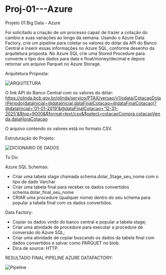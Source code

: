 # Proj-01---Azure
Projeto 01 Big Data - Azure 

Foi solicitado a criação de um processo capaz de trazer a cotação do cambio e suas variações ao longo da semana. Usando o Azure Data Factory, crie um pipeline para coletar os valores do dólar da API do Banco Central e inserir essas informações no Azure SQL, conforme desenho da arquitetura proposta. 
No Azure SQL crie uma Stored Procedure para converte o tipo dos dados para data e float/money/decimal e depois retornar um arquivo Parquet no Azure Storage. 

Arquitetura Proposta:

![ARQUITETURA](https://user-images.githubusercontent.com/57818977/220187836-817ab9fb-d9d1-4196-bbec-ddb59168d096.png)

O link API do Banco Central com os valores do dólar: https://olinda.bcb.gov.br/olinda/servico/PTAX/versao/v1/odata/CotacaoDolarPeriodo(dataInicial=@dataInicial,dataFinalCotacao=@dataFinalCotacao)?@dataInicial='01-01-2019'&@dataFinalCotacao='12-31-2025'&$top=9000&$format=text/csv&$select=cotacaoCompra,cotacaoVenda,dataHoraCotacao

O arquivo contendo os valores está no formato CSV.

Estruturação do Projeto:

![DICIONARIO DE DADOS](https://user-images.githubusercontent.com/57818977/220189519-f1a5b7e0-cecf-434f-8a40-1ae7a25d77b7.png)


To Do:

Azure SQL
Schemas:
- Criar uma tabela stage chamada schema.dolar_Stage_seu_nome com o tipo de dado Varchar
- Criar uma tabela final para receber os dados convertidos schema.dolar_final_seu_nome
- CRIAR uma procedure (qualquer nome) dentro do seu schema para popular a tabela final com os dados convertidos.


Data Factory:
- Copiar os dados vindo do banco central e popular a tabela stage;
- Criar uma atividade de procedure para executar a procedure de conversão do Azure SQL;
- Criar uma atividade de copiar buscando os dados da tabela final com dados convertidos e salvar como PARQUET no blob.
- Dica de source: HTTP.


RESULTADO FINAL PIPELINE AZURE DATAFACTORY:

![Pipeline](https://user-images.githubusercontent.com/57818977/220189104-15b630e4-95c4-4e15-95ac-5ca1a3410982.png)
